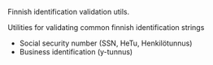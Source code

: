 Finnish identification validation utils.

Utilities for validating common finnish identification strings
- Social security number (SSN, HeTu, Henkilötunnus)
- Business identification (y-tunnus)
